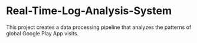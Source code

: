 # Real-Time-Log-Analysis-System
This project creates a data processing pipeline that analyzes the patterns of global Google Play App visits.
